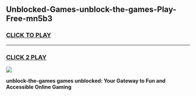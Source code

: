 
## Unblocked-Games-unblock-the-games-Play-Free-mn5b3
<h3>
<a href="https://premium76.site?title=unblock-the-games&ref=24M">CLICK TO PLAY</a></h3>
<hr>

<h3>
<a href="https://premium76.site?title=unblock-the-games&ref=24M">CLICK 2 PLAY</a>
  
</h3>

<a href="https://premium76.site?title=unblock-the-games&ref=24M"><img src="https://clearcache.store/games.png"></a>


**unblock-the-games games unblocked: Your Gateway to Fun and Accessible Online Gaming**
